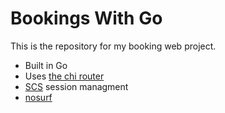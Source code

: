 # Bookings With Go

This is the repository for my booking web project.

- Built in Go 
- Uses [the chi router](github.com/go-chi/chi/v5)
- [SCS](github.com/alexedwards/scs/v2) session managment
- [nosurf](github.com/justinas/nosurf)